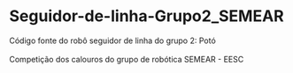 # Seguidor-de-linha-Grupo2_SEMEAR

Código fonte do robô seguidor de linha do grupo 2: Potó<br><br>Competição dos calouros do grupo de robótica SEMEAR - EESC
